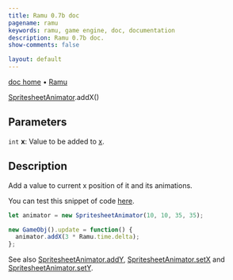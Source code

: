 ```yaml
---
title: Ramu 0.7b doc
pagename: ramu
keywords: ramu, game engine, doc, documentation
description: Ramu 0.7b doc.
show-comments: false

layout: default
---
```

[doc home](home) &#8226; [Ramu](../)  

[SpritesheetAnimator](SpritesheetAnimator).addX()   

## Parameters
``int`` **x**: Value to be added to [x](GameObj.x).  

## Description
Add a value to current x position of it and its animations.

You can test this snippet of code [here](https://hermespasser.github.io/p/ramu/tryramu/?let%20img%20=%20Ramu.Utils.getImage(%22https://raw.githubusercontent.com/HermesPasser/Ramu/master/demos/img/anim/crossSheet.gif%22);%0Alet%20anim%20=%20new%20SpritesheetAnimation(img,%2010,%2010,%2035,%2035);%0Aanim.addFrame(%5Bnew%20Rect(43,%2052,%2035,%2035)%5D);%0A%0Alet%20animator%20=%20new%20SpritesheetAnimator(10,%2010,%2035,%2035);%0Aanimator.addAnimation(%27anim1%27,%20anim);%0Aanimator.setCurrentAnimation(%27anim1%27);%0A%0Anew%20GameObj().update%20=%20function()%20%7B%0A%20%20animator.addX(3%20*%20Ramu.time.delta);%0A%7D;%0A%0ARamu.init();).
```javascript
let animator = new SpritesheetAnimator(10, 10, 35, 35);

new GameObj().update = function() {
  animator.addX(3 * Ramu.time.delta);
};
``` 

See also [SpritesheetAnimator.addY](SpritesheetAnimator.addY), [SpritesheetAnimator.setX](SpritesheetAnimator.setX) and [SpritesheetAnimator.setY](SpritesheetAnimator.setY).